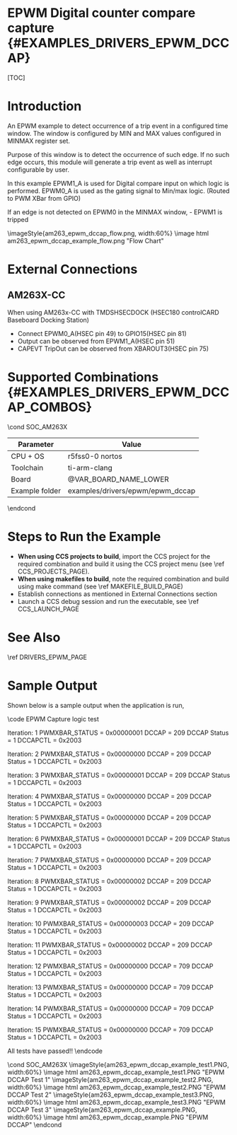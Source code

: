 # EPWM Digital counter compare capture {#EXAMPLES_DRIVERS_EPWM_DCCAP}

[TOC]

# Introduction

An EPWM example to detect occurrence of a trip event in a configured time window.
The window is configured by MIN and MAX values configured in MINMAX register set.

Purpose of this window is to detect the occurrence of such edge. If no such edge occurs, this module will generate a trip event as well as
interrupt configurable by user.

In this example EPWM1_A is used for Digital compare input on which logic is performed.
EPWM0_A is used as the gating signal to Min/max logic. (Routed to PWM XBar from GPIO)

If an edge is not detected on EPWM0 in the MINMAX window,
    - EPWM1 is tripped

\imageStyle{am263_epwm_dccap_flow.png, width:60%}
    \image html am263_epwm_dccap_example_flow.png "Flow Chart"

# External Connections

## AM263X-CC
When using AM263x-CC with TMDSHSECDOCK (HSEC180 controlCARD Baseboard Docking Station)
- Connect EPWM0_A(HSEC pin 49) to GPIO15(HSEC pin 81)
- Output can be observed from EPWM1_A(HSEC pin 51)
- CAPEVT TripOut can be observed from XBAROUT3(HSEC pin 75)


# Supported Combinations {#EXAMPLES_DRIVERS_EPWM_DCCAP_COMBOS}

\cond SOC_AM263X

 Parameter      | Value
 ---------------|-----------
 CPU + OS       | r5fss0-0 nortos
 Toolchain      | ti-arm-clang
 Board          | @VAR_BOARD_NAME_LOWER
 Example folder | examples/drivers/epwm/epwm_dccap

\endcond


# Steps to Run the Example

- **When using CCS projects to build**, import the CCS project for the required combination
  and build it using the CCS project menu (see \ref CCS_PROJECTS_PAGE).
- **When using makefiles to build**, note the required combination and build using
  make command (see \ref MAKEFILE_BUILD_PAGE)
- Establish connections as mentioned in External Connections section
- Launch a CCS debug session and run the executable, see \ref CCS_LAUNCH_PAGE

# See Also

\ref DRIVERS_EPWM_PAGE

# Sample Output

Shown below is a sample output when the application is run,

\code
EPWM Capture logic test

Iteration: 1
PWMXBAR_STATUS = 0x00000001
DCCAP = 209
DCCAP Status = 1
DCCAPCTL = 0x2003

Iteration: 2
PWMXBAR_STATUS = 0x00000000
DCCAP = 209
DCCAP Status = 1
DCCAPCTL = 0x2003

Iteration: 3
PWMXBAR_STATUS = 0x00000001
DCCAP = 209
DCCAP Status = 1
DCCAPCTL = 0x2003

Iteration: 4
PWMXBAR_STATUS = 0x00000000
DCCAP = 209
DCCAP Status = 1
DCCAPCTL = 0x2003

Iteration: 5
PWMXBAR_STATUS = 0x00000000
DCCAP = 209
DCCAP Status = 1
DCCAPCTL = 0x2003

Iteration: 6
PWMXBAR_STATUS = 0x00000001
DCCAP = 209
DCCAP Status = 1
DCCAPCTL = 0x2003

Iteration: 7
PWMXBAR_STATUS = 0x00000000
DCCAP = 209
DCCAP Status = 1
DCCAPCTL = 0x2003

Iteration: 8
PWMXBAR_STATUS = 0x00000002
DCCAP = 209
DCCAP Status = 1
DCCAPCTL = 0x2003

Iteration: 9
PWMXBAR_STATUS = 0x00000002
DCCAP = 209
DCCAP Status = 1
DCCAPCTL = 0x2003

Iteration: 10
PWMXBAR_STATUS = 0x00000003
DCCAP = 209
DCCAP Status = 1
DCCAPCTL = 0x2003

Iteration: 11
PWMXBAR_STATUS = 0x00000002
DCCAP = 209
DCCAP Status = 1
DCCAPCTL = 0x2003

Iteration: 12
PWMXBAR_STATUS = 0x00000000
DCCAP = 709
DCCAP Status = 1
DCCAPCTL = 0x2003

Iteration: 13
PWMXBAR_STATUS = 0x00000000
DCCAP = 709
DCCAP Status = 1
DCCAPCTL = 0x2003

Iteration: 14
PWMXBAR_STATUS = 0x00000000
DCCAP = 709
DCCAP Status = 1
DCCAPCTL = 0x2003

Iteration: 15
PWMXBAR_STATUS = 0x00000000
DCCAP = 709
DCCAP Status = 1
DCCAPCTL = 0x2003

All tests have passed!!
\endcode


\cond SOC_AM263X
\imageStyle{am263_epwm_dccap_example_test1.PNG, width:60%}
    \image html am263_epwm_dccap_example_test1.PNG "EPWM DCCAP Test 1"
\imageStyle{am263_epwm_dccap_example_test2.PNG, width:60%}
    \image html am263_epwm_dccap_example_test2.PNG "EPWM DCCAP Test 2"
\imageStyle{am263_epwm_dccap_example_test3.PNG, width:60%}
    \image html am263_epwm_dccap_example_test3.PNG "EPWM DCCAP Test 3"
\imageStyle{am263_epwm_dccap_example.PNG, width:60%}
    \image html am263_epwm_dccap_example.PNG "EPWM DCCAP"
\endcond